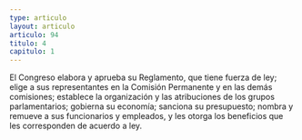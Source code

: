 ```yaml
---
type: articulo
layout: articulo
articulo: 94
titulo: 4
capitulo: 1
---
```

El Congreso elabora y aprueba su Reglamento, que tiene fuerza de ley; elige a sus representantes en la Comisión Permanente y en las demás comisiones; establece la organización y las atribuciones de los grupos parlamentarios; gobierna su economía; sanciona su presupuesto; nombra y remueve a sus funcionarios y empleados, y les otorga los beneficios que les corresponden de acuerdo a ley.